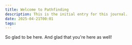 ```yaml
---
title: Welcome to Pathfinding
description: This is the initial entry for this journal.
date: 2025-04-21T00:01
tags:
---
```

So glad to be here. And glad that you're here as well!
